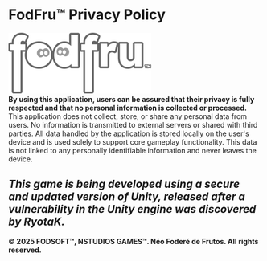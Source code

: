 # FodFru™ Privacy Policy
![](https://raw.githubusercontent.com/neofodere/fodfru/refs/heads/main/logo_fodfru_alt.png)<br>
**By using this application, users can be assured that their privacy is fully respected and that no personal information is collected or processed.** <br>
This application does not collect, store, or share any personal data from users. No information is transmitted to external servers or shared with third parties.
All data handled by the application is stored locally on the user's device and is used solely to support core gameplay functionality. This data is not linked to any personally identifiable information and never leaves the device.<br>

## ***This game is being developed using a secure and updated version of Unity, released after a vulnerability in the Unity engine was discovered by RyotaK.***

**© 2025 FODSOFT™, NSTUDIOS GAMES™. Néo Foderé de Frutos. All rights reserved.**



